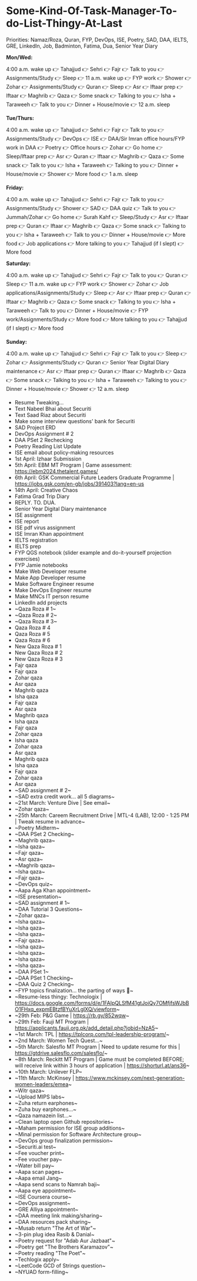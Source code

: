 # Some-Kind-Of-Task-Manager-To-do-List-Thingy-At-Last

Priorities: Namaz/Roza, Quran, FYP, DevOps, ISE, Poetry, SAD, DAA, IELTS, GRE, LinkedIn, Job, Badminton, Fatima, Dua, Senior Year Diary


**Mon/Wed:**

4:00 a.m. wake up 👉 Tahajjud 👉 Sehri 👉 Fajr 👉 Talk to you 👉 Assignments/Study 👉 Sleep 👉 11 a.m. wake up 👉 FYP work 👉 Shower 👉 Zohar 👉 Assignments/Study 👉 Quran 👉 Sleep 👉 Asr 👉 Iftaar prep 👉 Iftaar 👉 Maghrib 👉 Qaza 👉 Some snack 👉 Talking to you 👉 Isha + Taraweeh  👉 Talk to you 👉 Dinner + House/movie 👉 12 a.m. sleep

**Tue/Thurs:**

4:00 a.m. wake up 👉 Tahajjud 👉 Sehri 👉 Fajr 👉 Talk to you 👉 Assignments/Study 👉 DevOps 👉 ISE 👉 DAA/Sir Imran office hours/FYP work in DAA 👉 Poetry 👉 Office hours 👉 Zohar 👉 Go home 👉 Sleep/Iftaar prep 👉 Asr 👉 Quran 👉 Iftaar 👉 Maghrib 👉 Qaza 👉 Some snack 👉 Talk to you 👉 Isha + Taraweeh  👉 Talking to you 👉 Dinner + House/movie 👉 Shower 👉 More food 👉 1 a.m. sleep

**Friday:**

4:00 a.m. wake up 👉 Tahajjud 👉 Sehri 👉 Fajr 👉 Talk to you 👉 Assignments/Study 👉 Shower 👉 SAD 👉 DAA quiz 👉 Talk to you 👉 Jummah/Zohar 👉 Go home 👉 Surah Kahf 👉 Sleep/Study 👉 Asr 👉 Iftaar prep 👉 Quran 👉 Iftaar 👉 Maghrib 👉 Qaza 👉 Some snack 👉 Talking to you 👉 Isha + Taraweeh  👉 Talk to you 👉 Dinner + House/movie 👉 More food 👉 Job applications 👉 More talking to you  👉 Tahajjud (if I slept)  👉 More food

**Saturday:**

4:00 a.m. wake up 👉 Tahajjud 👉 Sehri 👉 Fajr 👉 Talk to you 👉 Quran 👉 Sleep 👉 11 a.m. wake up 👉 FYP work 👉 Shower 👉 Zohar 👉 Job applications/Assignments/Study 👉 Sleep 👉 Asr 👉 Iftaar prep 👉 Quran 👉 Iftaar 👉 Maghrib 👉 Qaza 👉 Some snack 👉 Talking to you 👉 Isha + Taraweeh  👉 Talk to you 👉 Dinner + House/movie 👉 FYP work/Assignments/Study 👉 More food 👉 More talking to you  👉 Tahajjud (if I slept)  👉 More food

**Sunday:**

4:00 a.m. wake up 👉 Tahajjud 👉 Sehri 👉 Fajr 👉 Talk to you 👉 Sleep 👉 Zohar 👉 Assignments/Study 👉 Quran 👉 Senior Year Digital Diary maintenance 👉 Asr 👉 Iftaar prep 👉 Quran 👉 Iftaar 👉 Maghrib 👉 Qaza 👉 Some snack 👉 Talking to you 👉 Isha + Taraweeh  👉 Talking to you 👉 Dinner + House/movie 👉 Shower 👉 12 a.m. sleep

- Resume Tweaking...
- Text Nabeel Bhai about Securiti
- Text Saad Riaz about Securiti
- Make some interview questions' bank for Securiti
- SAD Project ERD
- DevOps Assignment # 2
- DAA PSet 2 Rechecking
- Poetry Reading List Update
- ISE email about policy-making resources
- 1st April: Izhaar Submission
- 5th April: EBM MT Program | Game assessment: https://ebm2024.thetalent.games/
- 6th April: GSK Commercial Future Leaders Graduate Programme | https://jobs.gsk.com/en-gb/jobs/391403?lang=en-us
- 14th April: Creative Chaos
- Fatima Grad Trip Diary
- REPLY. TO. DUA.
- Senior Year Digital Diary maintenance
- ISE assignment
- ISE report
- ISE pdf virus assignment
- ISE Imran Khan appointment
- IELTS registration
- IELTS prep
- FYP QGS notebook (slider example and do-it-yourself projection exercises)
- FYP Jamie notebooks
- Make Web Developer resume
- Make App Developer resume
- Make Software Engineer resume
- Make DevOps Engineer resume
- Make MNCs IT person resume
- LinkedIn add projects
- ~Qaza Roza # 1~
- ~Qaza Roza # 2~
- ~Qaza Roza # 3~
- Qaza Roza # 4
- Qaza Roza # 5
- Qaza Roza # 6
- New Qaza Roza # 1
- New Qaza Roza # 2
- New Qaza Roza # 3
- Fajr qaza
- Fajr qaza
- Zohar qaza
- Asr qaza
- Maghrib qaza
- Isha qaza
- Fajr qaza
- Asr qaza
- Maghrib qaza
- Isha qaza
- Fajr qaza
- Zohar qaza
- Isha qaza
- Zohar qaza
- Asr qaza
- Maghrib qaza
- Isha qaza
- Fajr qaza
- Zohar qaza
- Asr qaza
- ~SAD assignment # 2~
- ~SAD extra credit work... all 5 diagrams~
- ~21st March: Venture Dive | See email~
- ~Zohar qaza~
- ~25th March: Careem Recruitment Drive | MTL-4 (LAB), 12:00 - 1:25 PM | Tweak resume in advance~
- ~Poetry Midterm~
- ~DAA PSet 2 Checking~
- ~Maghrib qaza~
- ~Isha qaza~
- ~Fajr qaza~
- ~Asr qaza~
- ~Maghrib qaza~
- ~Isha qaza~
- ~Fajr qaza~
- ~DevOps quiz~
- ~Aapa Aga Khan appointment~
- ~ISE presentation~
- ~SAD assignment # 1~
- ~DAA Tutorial 3 Questions~
- ~Zohar qaza~
- ~Isha qaza~
- ~Isha qaza~
- ~Isha qaza~
- ~Fajr qaza~
- ~Isha qaza~
- ~Isha qaza~
- ~Isha qaza~
- ~Isha qaza~
- ~DAA PSet 1~
- ~DAA PSet 1 Checking~
- ~DAA Quiz 2 Checking~
- ~FYP topics finalization... the parting of ways 🤝~
- ~Resume-less thingy: Technologix | https://docs.google.com/forms/d/e/1FAIpQLSfM41gtJoiQy7OMfjfsWJbBO1FHxq_expmEBtzfBYuXrLglXQ/viewform~
- ~29th Feb: P&G Game | https://rb.gy/852wqw~
- ~29th Feb: Fauji MT Program | https://applicants.fauji.org.pk/add_detail.php?jobid=NzA5~
- ~1st March: TPL | https://tplcorp.com/tpl-leadership-program/~
- ~2nd March: Women Tech Quest...~
- ~5th March: Salesflo MT Program | Need to update resume for this | https://gtdrive.salesflo.com/salesflo/~
- ~8th March: Reckitt MT Program | Game must be completed BEFORE; will receive link within 3 hours of application | https://shorturl.at/ans36~
- ~10th March: Unilever FLP~
- ~11th March: McKinsey | https://www.mckinsey.com/next-generation-women-leaders/emea~
- ~Witr qaza~
- ~Upload MIPS labs~
- ~Zuha return earphones~
- ~Zuha buy earphones...~
- ~Qaza namazein list...~
- ~Clean laptop open Github repositories~
- ~Maham permission for ISE group additions~
- ~Minal permission for Software Architecture group~
- ~DevOps group finalization permission~
- ~Securiti.ai test~
- ~Fee voucher print~
- ~Fee voucher pay~
- ~Water bill pay~
- ~Aapa scan pages~
- ~Aapa email Jang~
- ~Aapa send scans to Namrah baji~
- ~Aapa eye appointment~
- ~ISE Coursera course~
- ~DevOps assignment~
- ~GRE Alliya appointment~
- ~DAA meeting link making/sharing~
- ~DAA resources pack sharing~
- ~Musab return "The Art of War"~
- ~3-pin plug idea Rasib & Danial~
- ~Poetry request for "Adab Aur Jazbaat"~
- ~Poetry get "The Brothers Karamazov"~
- ~Poetry reading "The Poet"~
- ~Techlogix apply~
- ~LeetCode GCD of Strings question~
- ~NYUAD form-filling~
